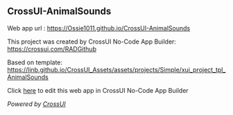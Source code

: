 ## CrossUI-AnimalSounds
Web app url : https://Ossie1011.github.io/CrossUI-AnimalSounds

This project was created by CrossUI No-Code App Builder: https://crossui.com/RADGithub

Based on template: https://linb.github.io/CrossUI_Assets/assets/projects/Simple/xui_project_tpl_AnimalSounds

Click [here](https://crossui.com/RADGithub/#!from=github&owner=Ossie1011&repo=CrossUI-AnimalSounds) to edit this web app in CrossUI No-Code App Builder

<i>Powered by [CrossUI](https://crossui.com)</i>
